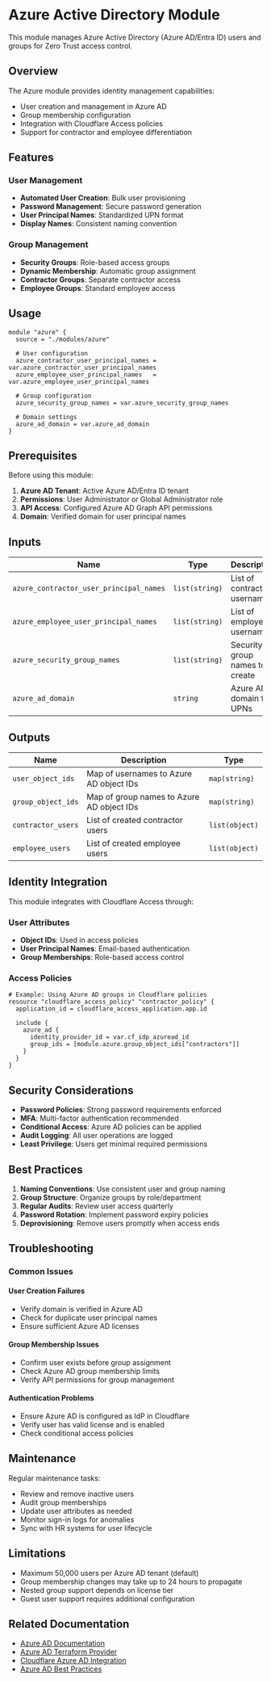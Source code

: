 # Azure Active Directory Module

This module manages Azure Active Directory (Azure AD/Entra ID) users and groups for Zero Trust access control.

## Overview

The Azure module provides identity management capabilities:
- User creation and management in Azure AD
- Group membership configuration
- Integration with Cloudflare Access policies
- Support for contractor and employee differentiation

## Features

### User Management
- **Automated User Creation**: Bulk user provisioning
- **Password Management**: Secure password generation
- **User Principal Names**: Standardized UPN format
- **Display Names**: Consistent naming convention

### Group Management
- **Security Groups**: Role-based access groups
- **Dynamic Membership**: Automatic group assignment
- **Contractor Groups**: Separate contractor access
- **Employee Groups**: Standard employee access

## Usage

```hcl
module "azure" {
  source = "./modules/azure"

  # User configuration
  azure_contractor_user_principal_names = var.azure_contractor_user_principal_names
  azure_employee_user_principal_names   = var.azure_employee_user_principal_names

  # Group configuration
  azure_security_group_names = var.azure_security_group_names

  # Domain settings
  azure_ad_domain = var.azure_ad_domain
}
```

## Prerequisites

Before using this module:

1. **Azure AD Tenant**: Active Azure AD/Entra ID tenant
2. **Permissions**: User Administrator or Global Administrator role
3. **API Access**: Configured Azure AD Graph API permissions
4. **Domain**: Verified domain for user principal names

## Inputs

| Name | Type | Description | Required |
|------|------|-------------|----------|
| `azure_contractor_user_principal_names` | `list(string)` | List of contractor usernames | Yes |
| `azure_employee_user_principal_names` | `list(string)` | List of employee usernames | Yes |
| `azure_security_group_names` | `list(string)` | Security group names to create | Yes |
| `azure_ad_domain` | `string` | Azure AD domain for UPNs | Yes |

## Outputs

| Name | Description | Type |
|------|-------------|------|
| `user_object_ids` | Map of usernames to Azure AD object IDs | `map(string)` |
| `group_object_ids` | Map of group names to Azure AD object IDs | `map(string)` |
| `contractor_users` | List of created contractor users | `list(object)` |
| `employee_users` | List of created employee users | `list(object)` |

## Identity Integration

This module integrates with Cloudflare Access through:

### User Attributes
- **Object IDs**: Used in access policies
- **User Principal Names**: Email-based authentication
- **Group Memberships**: Role-based access control

### Access Policies
```hcl
# Example: Using Azure AD groups in Cloudflare policies
resource "cloudflare_access_policy" "contractor_policy" {
  application_id = cloudflare_access_application.app.id

  include {
    azure_ad {
      identity_provider_id = var.cf_idp_azuread_id
      group_ids = [module.azure.group_object_ids["contractors"]]
    }
  }
}
```

## Security Considerations

- **Password Policies**: Strong password requirements enforced
- **MFA**: Multi-factor authentication recommended
- **Conditional Access**: Azure AD policies can be applied
- **Audit Logging**: All user operations are logged
- **Least Privilege**: Users get minimal required permissions

## Best Practices

1. **Naming Conventions**: Use consistent user and group naming
2. **Group Structure**: Organize groups by role/department
3. **Regular Audits**: Review user access quarterly
4. **Password Rotation**: Implement password expiry policies
5. **Deprovisioning**: Remove users promptly when access ends

## Troubleshooting

### Common Issues

#### User Creation Failures
- Verify domain is verified in Azure AD
- Check for duplicate user principal names
- Ensure sufficient Azure AD licenses

#### Group Membership Issues
- Confirm user exists before group assignment
- Check Azure AD group membership limits
- Verify API permissions for group management

#### Authentication Problems
- Ensure Azure AD is configured as IdP in Cloudflare
- Verify user has valid license and is enabled
- Check conditional access policies

## Maintenance

Regular maintenance tasks:
- Review and remove inactive users
- Audit group memberships
- Update user attributes as needed
- Monitor sign-in logs for anomalies
- Sync with HR systems for user lifecycle

## Limitations

- Maximum 50,000 users per Azure AD tenant (default)
- Group membership changes may take up to 24 hours to propagate
- Nested group support depends on license tier
- Guest user support requires additional configuration

## Related Documentation

- [Azure AD Documentation](https://docs.microsoft.com/en-us/azure/active-directory/)
- [Azure AD Terraform Provider](https://registry.terraform.io/providers/hashicorp/azuread/latest/docs)
- [Cloudflare Azure AD Integration](https://developers.cloudflare.com/cloudflare-one/identity/idp-integration/azuread/)
- [Azure AD Best Practices](https://docs.microsoft.com/en-us/azure/active-directory/fundamentals/active-directory-deployment-checklist-p2)
